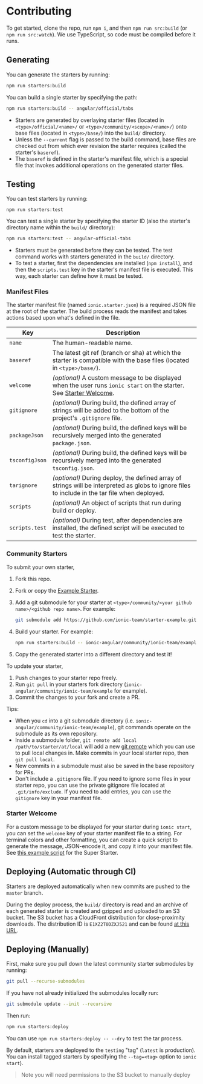 # Contributing

To get started, clone the repo, run `npm i`, and then `npm run src:build` (or
`npm run src:watch`). We use TypeScript, so code must be compiled before it
runs.

## Generating

You can generate the starters by running:

```bash
npm run starters:build
```

You can build a single starter by specifying the path:

```bash
npm run starters:build -- angular/official/tabs
```

* Starters are generated by overlaying starter files (located in
  `<type>/official/<name>/` or `<type>/community/<scope>/<name>/`) onto base
  files (located in `<type>/base/`) into the `build/` directory.
* Unless the `--current` flag is passed to the build command, base files are
  checked out from which ever revision the starter requires (called the
  starter's `baseref`).
* The `baseref` is defined in the starter's manifest file, which is a special
  file that invokes additional operations on the generated starter files.

## Testing

You can test starters by running:

```
npm run starters:test
```

You can test a single starter by specifying the starter ID (also the starter's
directory name within the `build/` directory):

```bash
npm run starters:test -- angular-official-tabs
```

* Starters must be generated before they can be tested. The test command works
  with starters generated in the `build/` directory.
* To test a starter, first the dependencies are installed (`npm install`), and
  then the `scripts.test` key in the starter's manifest file is executed. This
  way, each starter can define how it must be tested.

### Manifest Files

The starter manifest file (named `ionic.starter.json`) is a required JSON file
at the root of the starter. The build process reads the manifest and takes
actions based upon what's defined in the file.

| Key            | Description
|----------------|-------------
| `name`         | The human-readable name.
| `baseref`      | The latest git ref (branch or sha) at which the starter is compatible with the base files (located in `<type>/base/`).
| `welcome`      | _(optional)_ A custom message to be displayed when the user runs `ionic start` on the starter. See [Starter Welcome](#starter-welcome).
| `gitignore`    | _(optional)_ During build, the defined array of strings will be added to the bottom of the project's `.gitignore` file.
| `packageJson`  | _(optional)_ During build, the defined keys will be recursively merged into the generated `package.json`.
| `tsconfigJson` | _(optional)_ During build, the defined keys will be recursively merged into the generated `tsconfig.json`.
| `tarignore`    | _(optional)_ During deploy, the defined array of strings will be interpreted as globs to ignore files to include in the tar file when deployed.
| `scripts`      | _(optional)_ An object of scripts that run during build or deploy.
| `scripts.test` | _(optional)_ During test, after dependencies are installed, the defined script will be executed to test the starter.

### Community Starters

To submit your own starter,

1. Fork this repo.
1. Fork or copy the [Example
   Starter](https://github.com/ionic-team/starter-example).
1. Add a git submodule for your starter at `<type>/community/<your github
   name>/<github repo name>`. For example:

    ```bash
    git submodule add https://github.com/ionic-team/starter-example.git ionic-angular/community/ionic-team/example
    ```

1. Build your starter. For example:

    ```bash
    npm run starters:build -- ionic-angular/community/ionic-team/example
    ```

1. Copy the generated starter into a different directory and test it!

To update your starter,

1. Push changes to your starter repo freely.
1. Run `git pull` in your starters fork directory
   (`ionic-angular/community/ionic-team/example` for example).
1. Commit the changes to your fork and create a PR.

Tips:

* When you `cd` into a git submodule directory (i.e.
  `ionic-angular/community/ionic-team/example`), git commands operate on the
  submodule as its own repository.
* Inside a submodule folder, `git remote add local /path/to/starter/at/local`
  will add a new [git remote](https://git-scm.com/docs/git-remote) which you can
  use to pull local changes in. Make commits in your local starter repo, then
  `git pull local`.
* New commits in a submodule must also be saved in the base repository for PRs.
* Don't include a `.gitignore` file. If you need to ignore some files in your
  starter repo, you can use the private gitignore file located at
  `.git/info/exclude`. If you need to add entries, you can use the `gitignore`
  key in your manifest file.

### Starter Welcome

For a custom message to be displayed for your starter during `ionic start`, you
can set the `welcome` key of your starter manifest file to a string. For
terminal colors and other formatting, you can create a quick script to generate
the message, JSON-encode it, and copy it into your manifest file. See [this
example
script](https://github.com/ionic-team/starters/tree/master/ionic-angular/official/super.welcome.js)
for the Super Starter.

## Deploying (Automatic through CI)

Starters are deployed automatically when new commits are pushed to the `master`
branch.

During the deploy process, the `build/` directory is read and an archive of each
generated starter is created and gzipped and uploaded to an S3 bucket. The S3
bucket has a CloudFront distribution for close-proximity downloads. The
distribution ID is `E1XZ2T0DZXJ521` and can be found [at this
URL](https://d2ql0qc7j8u4b2.cloudfront.net).

## Deploying (Manually)

First, make sure you pull down the latest community starter submodules by running:

```bash
git pull --recurse-submodules
```

If you have not already initialized the submodules locally run:

```bash
git submodule update --init --recursive
```

Then run:

```bash
npm run starters:deploy
```

You can use `npm run starters:deploy -- --dry` to test the tar process.

By default, starters are deployed to the `testing` "tag" (`latest` is
production). You can install tagged starters by specifying the `--tag=<tag>`
option to `ionic start`).

> Note you will need permissions to the S3 bucket to manually deploy
